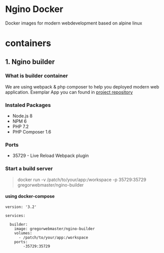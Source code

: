 # Ngino Docker
Docker images for modern webdevelopment based on alpine linux

# containers

## 1. Ngino builder

### What is builder container
We are using webpack & php composer to help you deployed modern web application. Exemplar App you can found in [project repository](https://github.com/gregorwebmaster/ngino/tree/master/builder)

### Instaled Packages
* Node.js 8
* NPM 6
* PHP 7.2
* PHP Composer 1.6

### Ports
* 35729  - Live Reload Webpack plugin

### Start a build server

> docker run -v /patch/to/your/app:/workspace -p 35729:35729 gregorwebmaster/ngino-builder

#### using docker-compose

```
version: '3.2'

services:

  builder:
    image: gregorwebmaster/ngino-builder
    volumes:
      - /patch/to/your/app:/workspace
    ports:
        -35729:35729
```